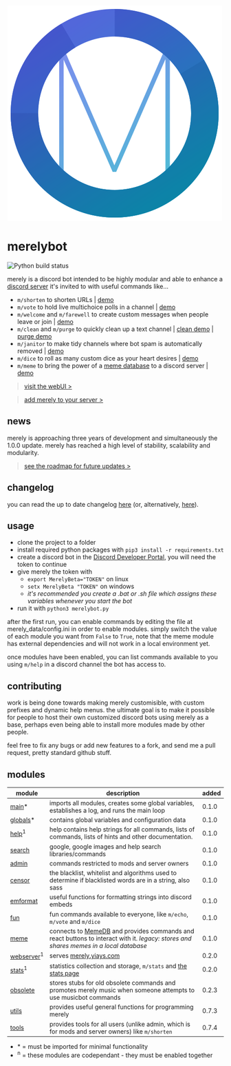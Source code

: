 ![merely logo](profile.png)
# merelybot
![Python build status](https://github.com/yiays/merely/workflows/Python%20application/badge.svg?branch=master)

merely is a discord bot intended to be highly modular and able to enhance a [discord server](https://discord.gg/f6TnEJM) it's invited to with useful commands like...
 - `m/shorten` to shorten URLs | [demo](https://merely.yiays.com/#/shorten)
 - `m/vote` to hold live multichoice polls in a channel | [demo](https://merely.yiays.com/#/vote)
 - `m/welcome` and `m/farewell` to create custom messages when people leave or join | [demo](https://merely.yiays.com/#/welcome)
 - `m/clean` and `m/purge` to quickly clean up a text channel | [clean demo](https://merely.yiays.com/#/clean) | [purge demo](https://merely.yiays.com/#/purge)
 - `m/janitor` to make tidy channels where bot spam is automatically removed | [demo](https://merely.yiays.com/#/janitor)
 - `m/dice` to roll as many custom dice as your heart desires | [demo](https://merely.yiays.com/#/dice)
 - `m/meme` to bring the power of a [meme database](https://meme.yiays.com/) to a discord server | [demo](https://merely.yiays.com/#/meme)
> [visit the webUI >](https://merely.yiays.com/)

> [add merely to your server >](https://discordapp.com/oauth2/authorize?client_id=309270899909984267&scope=bot&permissions=0)

## news
merely is approaching three years of development and simultaneously the 1.0.0 update. merely has reached a high level of stability, scalability and modularity.
> [see the roadmap for future updates >](https://github.com/yesiateyoursheep/merely/projects/1)

## changelog
you can read the up to date changelog [here](https://merely.yiays.com/changes.html) (or, alternatively, [here](merely_data/changes.md)).

## usage
 - clone the project to a folder
 - install required python packages with `pip3 install -r requirements.txt`
 - create a discord bot in the [Discord Developer Portal](https://discordapp.com/developers/applications/), you will need the token to continue
 - give merely the token with
   - `export MerelyBeta="TOKEN"` on linux
   - `setx MerelyBeta "TOKEN"` on windows
   - *it's recommended you create a .bat or .sh file which assigns these variables whenever you start the bot*
 - run it with `python3 merelybot.py`

after the first run, you can enable commands by editing the file at merely_data/config.ini in order to enable modules. simply switch the value of each module you want from `False` to `True`, note that the meme module has external dependencies and will not work in a local environment yet.

once modules have been enabled, you can list commands available to you using `m/help` in a discord channel the bot has access to.

## contributing
work is being done towards making merely customisible, with custom prefixes and dynamic help menus. the ultimate goal is to make it possible for people to host their own customized discord bots using merely as a base, perhaps even being able to install more modules made by other people.

feel free to fix any bugs or add new features to a fork, and send me a pull request, pretty standard github stuff.

## modules
| module | description | added |
| ------ | ----------- | ----- |
| [main](merelybot.py)* | imports all modules, creates some global variables, establishes a log, and runs the main loop | 0.1.0 |
| [globals](globals.py)* | contains global variables and configuration data | 0.1.0 |
| [help](help.py)<sup>1</sup> | help contains help strings for all commands, lists of commands, lists of hints and other documentation. | 0.1.0 |
| [search](search.py) | google, google images and help search libraries/commands | 0.1.0 |
| [admin](admin.py) | commands restricted to mods and server owners | 0.1.0 |
| [censor](censor.py) | the blacklist, whitelist and algorithms used to determine if blacklisted words are in a string, also sass | 0.1.0 |
| [emformat](emformat.py) | useful functions for formatting strings into discord embeds | 0.1.0 |
| [fun](fun.py) | fun commands available to everyone, like `m/echo`, `m/vote` and `m/dice` | 0.1.0 |
| [meme](meme.py) | connects to [MemeDB](https://meme.yiays.com/) and provides commands and react buttons to interact with it. *legacy: stores and shares memes in a local database* | 0.1.0 |
| [webserver](webserver.py)<sup>1</sup> | serves [merely.yiays.com](https://merely.yiays.com/) | 0.2.0 |
| [stats](stats.py)<sup>1</sup> | statistics collection and storage, `m/stats` and [the stats page](https://merely.yiays.com/stats.html) | 0.2.0 |
| [obsolete](obsolete.py) | stores stubs for old obsolete commands and promotes merely music when someone attempts to use musicbot commands | 0.2.3 |
| [utils](utils.py) | provides useful general functions for programming merely | 0.7.3 |
| [tools](tools.py) | provides tools for all users (unlike admin, which is for mods and server owners) like `m/shorten` | 0.7.4 |

 - \* = must be imported for minimal functionality
 - <sup>n</sup> = these modules are codependant - they must be enabled together
